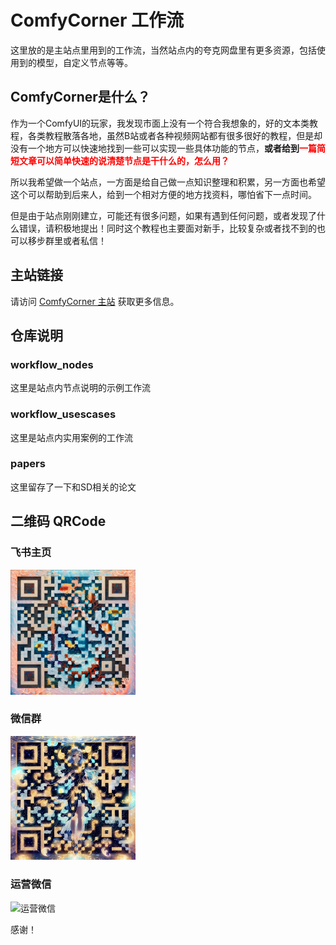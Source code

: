 # ComfyCorner 工作流

这里放的是主站点里用到的工作流，当然站点内的夸克网盘里有更多资源，包括使用到的模型，自定义节点等等。

## ComfyCorner是什么？
作为一个ComfyUI的玩家，我发现市面上没有一个符合我想象的，好的文本类教程，各类教程散落各地，虽然B站或者各种视频网站都有很多很好的教程，但是却没有一个地方可以快速地找到一些可以实现一些具体功能的节点，**或者给到<span style="color:red">一篇简短文章可以简单快速的说清楚节点是干什么的，怎么用？**</span>

所以我希望做一个站点，一方面是给自己做一点知识整理和积累，另一方面也希望这个可以帮助到后来人，给到一个相对方便的地方找资料，哪怕省下一点时间。

但是由于站点刚刚建立，可能还有很多问题，如果有遇到任何问题，或者发现了什么错误，请积极地提出！同时这个教程也主要面对新手，比较复杂或者找不到的也可以移步群里或者私信！


## 主站链接

请访问 [ComfyCorner 主站](https://d953q0ce0z.feishu.cn/wiki/SRAGwCDvOinDIQk8sePcf4b5npK) 获取更多信息。


## 仓库说明
### workflow_nodes
这里是站点内节点说明的示例工作流

### workflow_usescases
这里是站点内实用案例的工作流

### papers
这里留存了一下和SD相关的论文


## 二维码 QRCode

### 飞书主页
<img src="images/飞书主页.png" alt="飞书主页" width="200"/>

### 微信群
<img src="images/微信群.png" alt="微信群" width="200"/>

### 运营微信
<img src="images/运营微信.png" alt="运营微信" width="200"/>



感谢！
